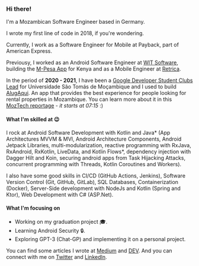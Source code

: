 ### Hi there!

I'm a Mozambican Software Engineer based in Germany.

I wrote my first line of code in 2018, if you're wondering.

Currently, I work as a Software Engineer for Mobile at Payback, part of American Express.

Previousy, I worked as an Android Software Engineer at [WIT Software](https://www.wit-software.com/), building the [M-Pesa App](https://play.google.com/store/apps/details?id=com.safaricom.mpesa.lifestyle) for Kenya and as a Mobile Engineer at [Retrica](https://retrica.co/).

In the period of **2020 - 2021**, I have been a [Google Developer Student Clubs Lead](https://developers.google.com/community/gdsc/leads) for Universidade São Tomás de Moçambique and I used to build [AlugAqui](https://play.google.com/store/apps/details?id=com.calleb.alugaqui). An app that provides the best experience for people looking for rental properties in Mozambique. You can learn more about it in this [MozTech reportage](https://play.stv.co.mz/espaco-fundaso/c/0/i/59785428/video-14247) - _it starts at 07:15_ :)

#### What I'm skilled at 😉
I rock at Android Software Development with Kotlin and Java* (App Architectures MVVM & MVI, Android Architecture Components, Android Jetpack Libraries, multi-modularization, reactive programming with RxJava, RxAndroid, RxKotlin, LiveData, and Kotlin Flows*, dependency injection with Dagger Hilt and Koin, securing android apps from Task Hijacking Attacks, concurrent programming with Threads, Kotlin Coroutines and Workers).

I also have some good skills in CI/CD (GitHub Actions, Jenkins), Software Version Control (Git, GitHub, GitLab), SQL Databases, Containerization (Docker), Server-Side development with NodeJs and Kotlin (Spring and Ktor), Web Development with C# (ASP.Net).

#### What I'm focusing on
- Working on my graduation project 🎓.
- Learning Android Security 🔒.
- Exploring GPT-3 (Chat-GP) and implementing  it on a personal project.

You can find some articles I wrote at [Medium](https://medium.com/@callebdev) and [DEV](https://dev.to/callebdev). And you can connect with me on [Twitter](https://twitter.com/callebdev) and [LinkedIn](https://www.linkedin.com/in/callebdev/).
